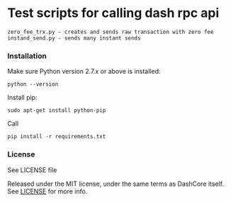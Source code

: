 # Test scripts for calling dash rpc api

    zero_fee_trx.py - creates and sends raw transaction with zero fee
    instand_send.py - sends many instant sends

### Installation

Make sure Python version 2.7.x or above is installed:

    python --version

Install pip:

    sudo apt-get install python-pip

Call

    pip install -r requirements.txt


### License

See LICENSE file

Released under the MIT license, under the same terms as DashCore itself. See [LICENSE](LICENSE) for more info.
